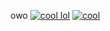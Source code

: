 owo
[![cool lol](https://github-readme-stats.vercel.app/api?username=geixco)](https://github.com/anuraghazra/github-readme-stats)
[![cool](https://github-readme-stats.vercel.app/api/top-langs/?username=geixco&layout=compact)](https://github.com/anuraghazra/github-readme-stats)
